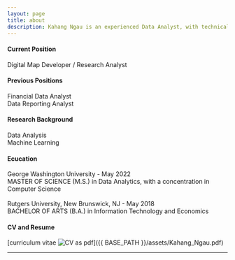 ```yaml
---
layout: page
title: about
description: Kahang Ngau is an experienced Data Analyst, with technical-related work experience in both FinTech and Healthcare Industry. Seeking to utilize my 3+ years’ experience of data analysis skills on using Python, SQL, Tableau, and R. 
---
```


#### <a name="CurrentPosition"></a>Current Position
Digital Map Developer / Research Analyst
</hr>


#### <a name="PreviousPosition"></a>Previous Positions
Financial Data Analyst<br>
Data Reporting Analyst
<br>

#### <a name="ResearchBackground"></a>Research Background
Data Analysis<br>
Machine Learning
<br>


#### <a name="Education"></a>Ecucation
George Washington University - May 2022<br>
MASTER OF SCIENCE (M.S.) in Data Analytics, with a concentration in Computer Science<br>
<br>
Rutgers University, New Brunswick, NJ - May 2018<br>
BACHELOR OF ARTS (B.A.) in Information Technology and Economics
<br>



#### <a name="CVandResume"></a>CV and Resume
[curriculum vitae ![CV as pdf](icons16/pdf-icon.png)]({{ BASE_PATH }}/assets/Kahang_Ngau.pdf)

---



